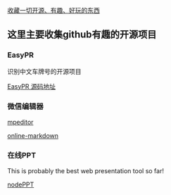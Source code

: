 [收藏一切开源、有趣、好玩的东西](https://github.com/ityouknow/collect-open-source)


## 这里主要收集github有趣的开源项目


### EasyPR
识别中文车牌号的开源项目

[EasyPR 源码地址](https://github.com/liuruoze/EasyPR)


###  微信编辑器


[mpeditor](https://github.com/ksky521/mpeditor)

[online-markdown](https://github.com/barretlee/online-markdown/)



### 在线PPT

This is probably the best web presentation tool so far!

[nodePPT](https://github.com/ksky521/nodePPT) 